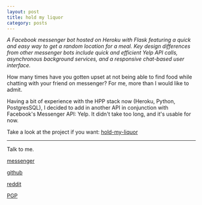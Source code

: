 ```yaml
---
layout: post
title: hold my liquor
category: posts
---
```


*A Facebook messenger bot hosted on Heroku with Flask featuring a quick and easy way to get a random location for a meal. Key design differences from other messenger bots include quick and efficient Yelp API calls, asynchronous background services, and a responsive chat-based user interface.*

How many times have you gotten upset at not being able to find food while chatting with your friend on messenger? For me, more than I would like to admit.

Having a bit of experience with the HPP stack now (Heroku, Python, PostgresSQL), I decided to add in another API in conjunction with Facebook's Messenger API:
Yelp. It didn't take too long, and it's usable for now.

Take a look at the project if you want:
[hold-my-liquor][hold-my-liquor]

---

Talk to me.

[messenger][facebook]

[github][dqd]

[reddit][reddit]

[PGP][PGP]

[facebook]: https://www.m.me/dqdang1
[dqd]: http://github.com/dqdang
[reddit]: https://www.reddit.com/user/outsidefarmland/
[PGP]: https://raw.githubusercontent.com/dqdang/dqdang.github.io/master/derek-dang.asc
[hold-my-liquor]: https://github.com/dqdang/hold-my-liquor
